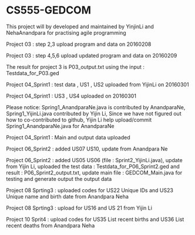 # CS555-GEDCOM
This project will by developed and maintained by YinjinLi and NehaAnandpara for practising agile programming

Project 03 : step 2,3 upload program and data on 20160208

Project 03 : step 4,5,6 upload updated program and data on 20160209

The result for project 3 is P03_output.txt using the input : Testdata_for_P03.ged

Project 04_Sprint1 : test data , US1 , US2 uploaded from YijinLi on 20160301

Project 04_Sprint1 : US3 , US4 uploaded on 20160301

Please notice: Spring1_AnandparaNe.java is contributed by AnandparaNe, Spring1_YijinLi.java 
contributed by Yijin Li, Since we have not figured out how to co-contributed to github, 
Yijin Li help upload/commit Spring1_AnandparaNe.java for AnandparaNe

Project 04_Sprint1 : Main and output data uploaded

Project 06_Sprint2 : added US07 US10, update from Anandpara Ne

Project 06_Sprint2 : added US05 US06 (file : Sprint2_YijinLi.java), update from Yijin Li, 
uploaded the test data : Testdata_for_P06_Sprint2.ged and result : P06_Sprint2_output.txt, 
update main file : GEDCOM_Main.java for testing and generate output the output data

Project 08 Sprting3 : uploaded codes for US22 Unique IDs  and US23 Unique name and birth date from Anandpara Neha

Project 08 Sprting3 : upload  for US16 and US 21 from Yijin Li

Project 10 Sprit4 : upload codes for US35 List recent births and US36 List recent deaths from Anandpara Neha
